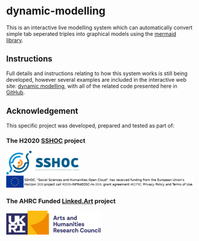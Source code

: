 # dynamic-modelling
This is an interactive live modelling system which can automatically convert simple tab seperated triples into graphical models using the [mermaid library](https://mermaid-js.github.io/mermaid). 

## Instructions
Full details and instructions relating to how this system works is still being developed, however several examples are included in the interactive web site: [dynamic modelling](https://research.ng-london.org.uk/modelling/), with all of the related code presented here in [GitHub](https://github.com/jpadfield/dynamic-modelling).

## Acknowledgement
This specific project was developed, prepared and tested as part of:

### The H2020 [SSHOC](https://sshopencloud.eu/) project
[<img height="64px" src="https://github.com/jpadfield/simple-modelling/blob/master/docs/graphics/sshoc-logo.png" alt="SSHOC">](https://sshopencloud.eu/)<br/>
[<img height="32px" src="https://github.com/jpadfield/simple-modelling/blob/master/docs/graphics/sshoc-eu-tag2.png" alt="SSHOC">](https://sshopencloud.eu/)

### The AHRC Funded [Linked.Art](https://linked.art/) project
[<img height="64px" src="https://github.com/jpadfield/simple-modelling/blob/master/docs/graphics/UKRI_AHR_Council-Logo_Horiz-RGB.png" alt="Linked.Art">](https://ahrc.ukri.org/)
